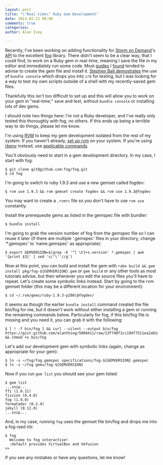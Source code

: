 ```yaml
---
layout: post
title: "\"Real-time\" Ruby Gem Development"
date: 2013-02-21 08:08
comments: true
categories: 
author: Alan Ivey

---
```


Recently, I've been working on adding functionality for [Storm on Demand](http://www.stormondemand.com)'s [API](https://www.stormondemand.com/api/docs/1.0/) to the excellent [fog](http://fog.io) library. There didn't seem to be a clear way, that I could find, to work on a Ruby gem in real-time, meaning I save the file in my editor and immediately run some code. Most [guides](http://gembundler.com/rubygems.html) I [found](http://blog.thepete.net/2010/11/creating-and-publishing-your-first-ruby.html) tended to advise to create the gem file and install it. [Stephen Ball demostrates](http://rakeroutes.com/blog/lets-write-a-gem-part-two/) the use of `bundle console` which drops you into `irb` for testing, but I was looking for a way to test my own scripts outside of a shell with my recently-saved gem files. 

Thankfully this isn't too difficult to set up and this will allow you to work on your gem in "real-time;" save and test, without `bundle console` or installing lots of dev gems.

I should note two things here: I'm not a Ruby developer, and I've really only tested this thoroughly with fog, no others. If this ends up being a terrible way to do things, please let me know.

I'm using [RVM](http://rvm.io/) to keep my gem development isolated from the rest of my system. If you haven't already, [set up rvm](https://rvm.io/rvm/install/) on your system. If you're using [rbenv](https://github.com/sstephenson/rbenv) instead, use [applicable commands](https://github.com/jamis/rbenv-gemset).

You'll obviously need to start in a gem development directory. In my case, I start with fog:

```
$ git clone git@github.com:fog/fog.git
$ cd fog
```

I'm going to switch to ruby 1.9.3 and use a new gemset called fogdev:

```
$ rvm use 1.9.3 && rvm gemset create fogdev && rvm use 1.9.3@fogdev
```

You may want to create a `.rvmrc` file so you don't have to use `rvm use` constantly.

Install the prerequesite gems as listed in the gemspec file with bundler:

```
$ bundle install
```

I'm going to grab the version number of fog from the gemspec file so I can reuse it later (if there are multiple '.gemspec' files in your directory, change '*.gemspec' to 'name.gemspec' as appropriate):

```
$ export GEMVERSION=$(grep -E '^[ \t]+s.version' *.gemspec | awk '{print $3}' | sed 's/'\''//g')
```

Now at this point, you can build and install the gem with `rake build && gem install pkg/fog-${GEMVERSION}.gem` or `gem build` or any other tools as most tutorials advise, but then whenever you edit the source files you'll have to repeat. Let's create some symbolic links instead. Start by going to the rvm gemset folder (this may be a different location for your environment):

```
$ cd ~/.rvm/gems/ruby-1.9.3-p286\@fogdev/
```

It seems as though the earlier `bundle install` command created the file bin/fog for me, but it doesn't work without either installing a gem or running the remaining commands below. Particularly for fog, if this bin/fog file is missing and you need it, you can grab it with the following:

```
$ [ ! -f bin/fog ] && curl --silent --output bin/fog https://gist.github.com/alanthing/5004411/raw/13f748f1cc19df7511ea2a01de6824eac3358905/fog && chmod +x bin/fog
```

Let's add our development gem with symbolic links (again, change as appropriate for your gem):

```
$ ln -s ~/fog/fog.gemspec specifications/fog-${GEMVERSION}.gemspec
$ ln -s ~/fog gems/fog-${GEMVERSION}
```

Now if you run `gem list` you should see your gem listed:

```
$ gem list
...snip...
ffi (1.0.11)
fission (0.4.0)
fog (1.9.0)
formatador (0.2.4)
jekyll (0.12.0)
...snip...
```

And, in my case, running `fog` uses the gemset file bin/fog and drops me into a fog-ised irb:

```
$ fog
  Welcome to fog interactive!
  :default provides VirtualBox and Vmfusion
>> 
```

If you see any mistakes or have any questions, let me know!